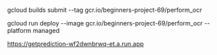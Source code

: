gcloud builds submit --tag gcr.io/beginners-project-69/perform_ocr

gcloud run deploy --image gcr.io/beginners-project-69/perform_ocr --platform managed

https://getprediction-wf2dwnbrwq-et.a.run.app

